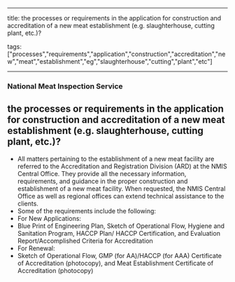 
---

title: the processes or requirements in the application for construction and accreditation of a new meat establishment (e.g. slaughterhouse, cutting plant, etc.)?

tags: ["processes","requirements","application","construction","accreditation","new","meat","establishment","eg","slaughterhouse","cutting","plant","etc"]

---

### National Meat Inspection Service

## the processes or requirements in the application for construction and accreditation of a new meat establishment (e.g. slaughterhouse, cutting plant, etc.)?


 - All matters pertaining to the establishment of a new meat facility are referred to the Accreditation and Registration Division (ARD) at the NMIS Central Office. They provide all the necessary information, requirements, and guidance in the proper construction and establishment of a new meat facility. When requested, the NMIS Central Office as well as regional offices can extend technical assistance to the clients.
 - Some of the requirements include the following: 
 - For New Applications:
 - Blue Print of Engineering Plan, Sketch of Operational Flow, Hygiene and Sanitation Program, HACCP Plan/ HACCP Certification, and Evaluation Report/Accomplished Criteria for	Accreditation
 - For Renewal:
 - Sketch of Operational Flow, GMP (for	AA)/HACCP (for AAA)	Certificate	of Accreditation	(photocopy), and Meat Establishment Certificate	of Accreditation	(photocopy)
